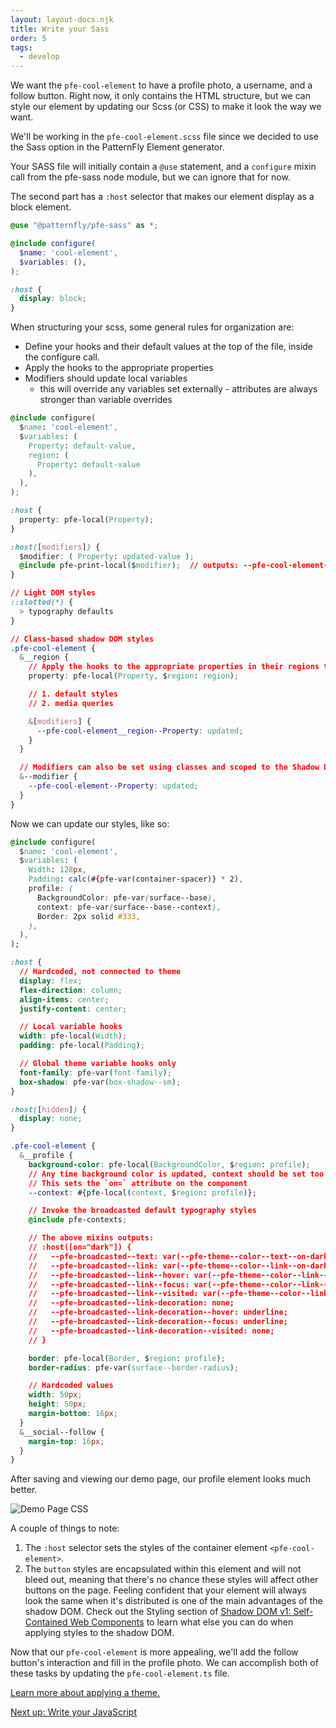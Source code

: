 ```yaml
---
layout: layout-docs.njk
title: Write your Sass
order: 5
tags:
  - develop
---
```


We want the `pfe-cool-element` to have a profile photo, a username, and a follow button.
Right now, it only contains the HTML structure, but we can style our element by updating our Scss (or CSS) to make it look the way we want.

We'll be working in the `pfe-cool-element.scss` file since we decided to use the Sass option in the PatternFly Element generator.

Your SASS file will initially contain a `@use` statement, and a `configure` mixin call from the pfe-sass node module, but we can ignore that for now.

The second part has a `:host` selector that makes our element display as a block element.

```scss
@use "@patternfly/pfe-sass" as *;

@include configure(
  $name: 'cool-element',
  $variables: (),
);

:host {
  display: block;
}
```

When structuring your scss, some general rules for organization are:
- Define your hooks and their default values at the top of the file, inside the configure call.
- Apply the hooks to the appropriate properties
- Modifiers should update local variables
  - this will override any variables set externally - attributes are always stronger than variable overrides

```css
@include configure(
  $name: 'cool-element',
  $variables: (
    Property: default-value,
    region: (
      Property: default-value
    ),
  ),
);

:host {
  property: pfe-local(Property);
}

:host([modifiers]) {
  $modifier: ( Property: updated-value );
  @include pfe-print-local($modifier);  // outputs: --pfe-cool-element--Property: updated-value;
}

// Light DOM styles
::slotted(*) {
  > typography defaults
}

// Class-based shadow DOM styles
.pfe-cool-element {
  &__region {
    // Apply the hooks to the appropriate properties in their regions too
    property: pfe-local(Property, $region: region);

    // 1. default styles
    // 2. media queries

    &[modifiers] {
      --pfe-cool-element__region--Property: updated;
    }
  }

  // Modifiers can also be set using classes and scoped to the Shadow DOM
  &--modifier {
    --pfe-cool-element--Property: updated;
  }
}
```

Now we can update our styles, like so:

```css
@include configure(
  $name: 'cool-element',
  $variables: (
    Width: 128px,
    Padding: calc(#{pfe-var(container-spacer)} * 2),
    profile: (
      BackgroundColor: pfe-var(surface--base),
      context: pfe-var(surface--base--context),
      Border: 2px solid #333,
    ),
  ),
);

:host {
  // Hardcoded, not connected to theme
  display: flex;
  flex-direction: column;
  align-items: center;
  justify-content: center;

  // Local variable hooks
  width: pfe-local(Width);
  padding: pfe-local(Padding);

  // Global theme variable hooks only
  font-family: pfe-var(font-family);
  box-shadow: pfe-var(box-shadow--sm);
}

:host([hidden]) {
  display: none;
}

.pfe-cool-element {
  &__profile {
    background-color: pfe-local(BackgroundColor, $region: profile);
    // Any time background color is updated, context should be set too
    // This sets the `on=` attribute on the component
    --context: #{pfe-local(context, $region: profile)};

    // Invoke the broadcasted default typography styles
    @include pfe-contexts;

    // The above mixins outputs:
    // :host([on="dark"]) {
    //   --pfe-broadcasted--text: var(--pfe-theme--color--text--on-dark, #fff);
    //   --pfe-broadcasted--link: var(--pfe-theme--color--link--on-dark, #99ccff);
    //   --pfe-broadcasted--link--hover: var(--pfe-theme--color--link--hover--on-dark, #cce6ff);
    //   --pfe-broadcasted--link--focus: var(--pfe-theme--color--link--focus--on-dark, #cce6ff);
    //   --pfe-broadcasted--link--visited: var(--pfe-theme--color--link--visited--on-dark, #b38cd9);
    //   --pfe-broadcasted--link-decoration: none;
    //   --pfe-broadcasted--link-decoration--hover: underline;
    //   --pfe-broadcasted--link-decoration--focus: underline;
    //   --pfe-broadcasted--link-decoration--visited: none;
    // }

    border: pfe-local(Border, $region: profile);
    border-radius: pfe-var(surface--border-radius);

    // Hardcoded values
    width: 50px;
    height: 50px;
    margin-bottom: 16px;
  }
  &__social--follow {
    margin-top: 16px;
  }
}
```

After saving and viewing our demo page, our profile element looks much better.

![Demo Page CSS](/images/develop/develop-sass.png)

A couple of things to note:

1.  The `:host` selector sets the styles of the container element `<pfe-cool-element>`.
2.  The `button` styles are encapsulated within this element and will not bleed out, meaning that there's no chance these styles will affect other buttons on the page. Feeling confident that your element will always look the same when it's distributed is one of the main advantages of the shadow DOM. Check out the Styling section of [Shadow DOM v1: Self-Contained Web Components](https://developers.google.com/web/fundamentals/web-components/shadowdom#styling) to learn what else you can do when applying styles to the shadow DOM.

Now that our `pfe-cool-element` is more appealing, we'll add the follow button's interaction
and fill in the profile photo.
We can accomplish both of these tasks by updating the `pfe-cool-element.ts` file.

<a href="/theming/">Learn more about applying a theme.</a>

<pfe-cta>
  <a href="../javascript">Next up: Write your JavaScript</a>
</pfe-cta>
